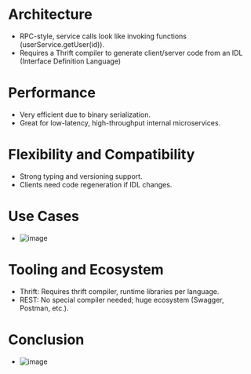# Architecture
* RPC-style, service calls look like invoking functions (userService.getUser(id)).
* Requires a Thrift compiler to generate client/server code from an IDL (Interface Definition Language)
# Performance
* Very efficient due to binary serialization.
* Great for low-latency, high-throughput internal microservices.
# Flexibility and Compatibility
* Strong typing and versioning support.
* Clients need code regeneration if IDL changes.
# Use Cases
* ![image](https://github.com/user-attachments/assets/2fd3444d-4560-473e-8679-e13d8141872d)
# Tooling and Ecosystem
* Thrift: Requires thrift compiler, runtime libraries per language.
* REST: No special compiler needed; huge ecosystem (Swagger, Postman, etc.).
# Conclusion
* ![image](https://github.com/user-attachments/assets/913d384b-533a-48ac-be3f-013a429f0d03)

